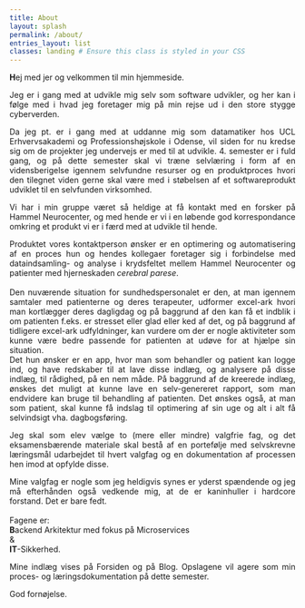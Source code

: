 ```yaml
---
title: About
layout: splash
permalink: /about/
entries_layout: list
classes: landing # Ensure this class is styled in your CSS
---
```


<p style="text-align: justify;">
    <b>H</b>ej med jer og velkommen til min hjemmeside.
</p>
<p style="text-align: justify;">
    Jeg er i gang med at udvikle mig selv som software udvikler, og her kan i følge med i hvad jeg foretager mig på min rejse ud i den store stygge cyberverden.
</p>
<p style="text-align: justify;">
    Da jeg pt. er i gang med at uddanne mig som datamatiker hos UCL Erhvervsakademi og Professionshøjskole i Odense, vil siden for nu kredse sig om de projekter jeg undervejs er med til at udvikle.
    4. semester er i fuld gang, og på dette semester skal vi træne selvlæring i form af en vidensberigelse igennem selvfundne resurser og en produktproces hvori den tilegnet viden gerne skal være med i støbelsen af et softwareprodukt udviklet til en selvfunden virksomhed.
</p>
<p style="text-align: justify;">
    Vi har i min gruppe været så heldige at få kontakt med en forsker på Hammel Neurocenter, og med hende er vi i en løbende god korrespondance omkring et produkt vi er i færd med at udvikle til hende. 
</p>
<p style="text-align: justify;">
    Produktet vores kontaktperson ønsker er en optimering og automatisering af en proces hun og hendes kollegaer foretager sig i forbindelse med dataindsamling- og analyse i krydsfeltet mellem Hammel Neurocenter og patienter med hjerneskaden <i>cerebral parese</i>. 
    <br>
    <br>
    Den nuværende situation for sundhedspersonalet er den, at man igennem samtaler med patienterne og deres terapeuter, udformer excel-ark hvori man kortlægger deres dagligdag og på baggrund af den kan få et indblik i om patienten f.eks. er stresset eller glad eller ked af det, og på baggrund af tidligere excel-ark udfyldninger, kan vurdere om der er nogle aktiviteter som kunne være bedre passende for patienten at udøve for at hjælpe sin situation. 
    <br>
    Det hun ønsker er en app, hvor man som behandler og patient kan logge ind, og have redskaber til at lave disse indlæg, og analysere på disse indlæg, til rådighed, på en nem måde. På baggrund af de kreerede indlæg, ønskes det muligt at kunne lave en selv-genereret rapport, som man endvidere kan bruge til behandling af patienten. Det ønskes også, at man som patient, skal kunne få indslag til optimering af sin uge og alt i alt få selvindsigt vha. dagbogsføring.
</p>
<p style="text-align: justify;">
    Jeg skal som elev vælge to (mere eller mindre) valgfrie fag, og det eksamensbærende materiale skal bestå af en portefølje med selvskrevne læringsmål udarbejdet til hvert valgfag og en dokumentation af processen hen imod at opfylde disse.
</p>
<p style="text-align: justify;">
    Mine valgfag er nogle som jeg heldigvis synes er yderst spændende og jeg må efterhånden også vedkende mig, at de er kaninhuller i hardcore forstand. Det er bare fedt.
    <br />
    <br />
    Fagene er:
    <br />
    <b>B</b>ackend Arkitektur med fokus på Microservices
    <br />
    &amp;
    <br />
    <b>IT</b>-Sikkerhed.
</p>
<p style="text-align: justify;">
    Mine indlæg vises på Forsiden og på Blog. Opslagene vil agere som min proces- og læringsdokumentation på dette semester. 
</p>
<p style="text-align: justify;">
    God fornøjelse.
</p>